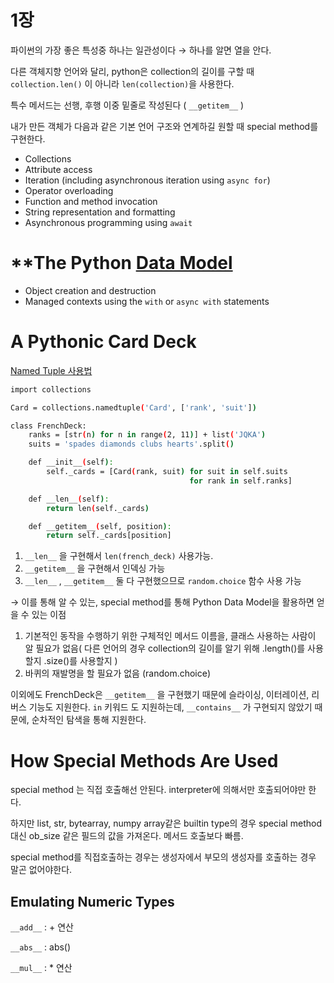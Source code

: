 # 1장

파이썬의 가장 좋은 특성중 하나는 일관성이다
→ 하나를 알면 열을 안다.

다른 객체지향 언어와 달리, python은 collection의 길이를 구할 때 `collection.len()` 이 아니라 `len(collection)`을 사용한다.

특수 메서드는 선행, 후행 이중 밑줄로 작성된다 ( `__getitem__` )

내가 만든 객체가 다음과 같은 기본 언어 구조와 연계하길 원할 때 special method를 구현한다.

- Collections
- Attribute access
- Iteration (including asynchronous iteration using `async for`)
- Operator overloading
- Function and method invocation
- String representation and formatting
- Asynchronous programming using `await`

# ****The Python [Data Model](https://docs.python.org/3/reference/datamodel.html)**

- Object creation and destruction
- Managed contexts using the `with` or `async with` statements

# ****A Pythonic Card Deck****

[Named Tuple 사용법](https://zzsza.github.io/development/2020/07/05/python-namedtuple/)

```bash
import collections

Card = collections.namedtuple('Card', ['rank', 'suit'])

class FrenchDeck:
    ranks = [str(n) for n in range(2, 11)] + list('JQKA')
    suits = 'spades diamonds clubs hearts'.split()

    def __init__(self):
        self._cards = [Card(rank, suit) for suit in self.suits
                                        for rank in self.ranks]

    def __len__(self):
        return len(self._cards)

    def __getitem__(self, position):
        return self._cards[position]
```

1. `__len__` 을 구현해서 `len(french_deck)` 사용가능.
2. `__getitem__` 을 구현해서 인덱싱 가능
3. `__len__` , `__getitem__` 둘 다 구현했으므로 `random.choice` 함수 사용 가능

→ 이를 통해 알 수 있는, special method를 통해 Python Data Model을 활용하면 얻을 수 있는 이점

1. 기본적인 동작을 수행하기 위한 구체적인 메서드 이름을, 클래스 사용하는 사람이 알 필요가 없음( 다른 언어의 경우 collection의 길이를 알기 위해 .length()를 사용할지 .size()를 사용할지 )
2. 바퀴의 재발명을 할 필요가 없음 (random.choice)

이외에도 FrenchDeck은 `__getitem__` 을 구현했기 때문에 슬라이싱, 이터레이션, 리버스 기능도 지원한다.
`in` 키워드 도 지원하는데, `__contains__` 가 구현되지 않았기 때문에, 순차적인 탐색을 통해 지원한다.

# ****How Special Methods Are Used****

special method 는 직접 호출해선 안된다. interpreter에 의해서만 호출되어야만 한다.

하지만 list, str, bytearray, numpy array같은 builtin type의 경우 special method 대신 ob_size 같은 필드의 값을 가져온다. 메서드 호출보다 빠름.

special method를 직접호출하는 경우는 생성자에서 부모의 생성자를 호출하는 경우 말곤 없어야한다.

## **Emulating Numeric Types**

`__add__` : + 연산

`__abs__` : abs()

`__mul__` : * 연산